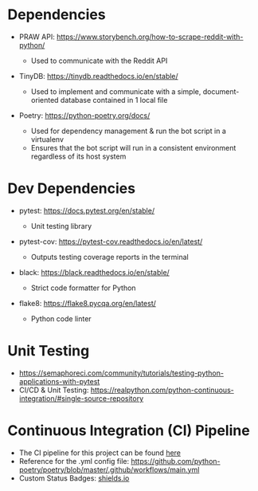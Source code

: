 # Dependencies

- PRAW API: https://www.storybench.org/how-to-scrape-reddit-with-python/

  - Used to communicate with the Reddit API

- TinyDB: https://tinydb.readthedocs.io/en/stable/

  - Used to implement and communicate with a simple, document-oriented database contained in 1 local file

- Poetry: https://python-poetry.org/docs/
  - Used for dependency management & run the bot script in a virtualenv
  - Ensures that the bot script will run in a consistent environment regardless of its host system

# Dev Dependencies

- pytest: https://docs.pytest.org/en/stable/

  - Unit testing library

- pytest-cov: https://pytest-cov.readthedocs.io/en/latest/

  - Outputs testing coverage reports in the terminal

- black: https://black.readthedocs.io/en/stable/

  - Strict code formatter for Python

- flake8: https://flake8.pycqa.org/en/latest/
  - Python code linter

# Unit Testing

- https://semaphoreci.com/community/tutorials/testing-python-applications-with-pytest
- CI/CD & Unit Testing: https://realpython.com/python-continuous-integration/#single-source-repository

# Continuous Integration (CI) Pipeline

- The CI pipeline for this project can be found [here](https://github.com/ElementUser/HoN-Patch-Notes-Game-Bot/actions)
- Reference for the .yml config file: https://github.com/python-poetry/poetry/blob/master/.github/workflows/main.yml
- Custom Status Badges: [shields.io](https://shields.io/)
